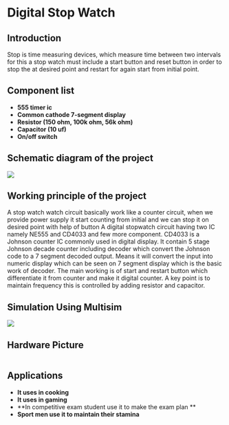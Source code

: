 # Digital Stop Watch 

## Introduction
 
Stop is time measuring devices, which measure time between two intervals for this a stop watch must include a start button and reset button in order to stop the at desired point and restart for again start from initial point. 

## Component list
- **555 timer ic** 
- **Common cathode 7-segment display** 
- **Resistor (150 ohm, 100k ohm, 56k ohm)**
- **Capacitor (10 uf)**
- **On/off switch**

## Schematic diagram of the project
![](https://github.com/engrtanveerahmed/Digital-Stop-Watch-/blob/main/Circuit-Diagram-Timer-Circuit-using-IC-4026.gif)

## Working principle of the project

A stop watch watch circuit basically work like a counter circuit, when we provide power supply it start counting from initial and we can stop it on desired point with help of button 
A digital stopwatch circuit having   two IC namely NE555 and  CD4033  and few more component. CD4033 is a Johnson counter IC commonly used in digital display. It contain 5 stage Johnson decade counter including  decoder which convert the Johnson code to a 7 segment decoded output. Means it will convert the input into numeric display which can be seen on 7 segment display which is the basic work of decoder.
The main working is of start and restart button which differentiate it from counter and make it digital counter.
A key point is to maintain frequency this is controlled by adding resistor and capacitor.  

## Simulation Using Multisim

![](https://github.com/engrtanveerahmed/Digital-Stop-Watch-/blob/main/project%20official.PNG?raw=true)

## Hardware Picture 
![]()

## Applications

- **It uses in cooking**
-	**It uses in gaming** 
-	**In competitive exam student use it to make the exam plan **
-	**Sport men use it to maintain their stamina** 
